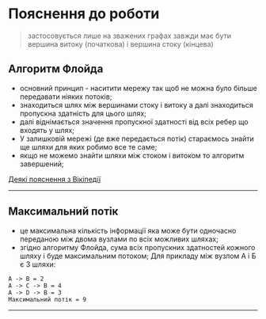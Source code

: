 # Пояснення до роботи
> застосовується лише на зважених графах
> завжди має бути вершина витоку (початкова) і вершина стоку (кінцева)

## Алгоритм Флойда
- основний принцип - наситити мережу так щоб не можна було більше передавати ніяких потоків;
- знаходиться шлях між вершинами стоку і витоку а далі знаходиться пропускна здатність для цього шлях;
- далі віднімається значення пропускної здатності від всіх ребер що входять у шлях;
- У залишковій мережі (де вже передається потік) стараємось знайти ще шляхи для яких робимо все те саме;
- якщо не можемо знайти шляхи між стоком і витоком то алгоритм завершений;

[Деякі пояснення з Вікіпедії](https://uk.wikipedia.org/wiki/%D0%90%D0%BB%D0%B3%D0%BE%D1%80%D0%B8%D1%82%D0%BC_%D0%A4%D0%BB%D0%BE%D0%B9%D0%B4%D0%B0_%E2%80%94_%D0%92%D0%BE%D1%80%D1%88%D0%B5%D0%BB%D0%BB%D0%B0)

---

## Максимальний потік
- це максимальна кількість інформації яка може бути одночасно переданою між двома вузлами по всіх можливих шляхах;
- згідно алгоритму Флойда, сума всіх пропускних здатностей кожного шляху і буде максимальним потоком;
Для прикладу між вузлом А і Б є 3 шляхи:
```text
A -> B = 2
A -> C -> B = 4
A -> D -> B = 3
Максимальний потік = 9
```

---